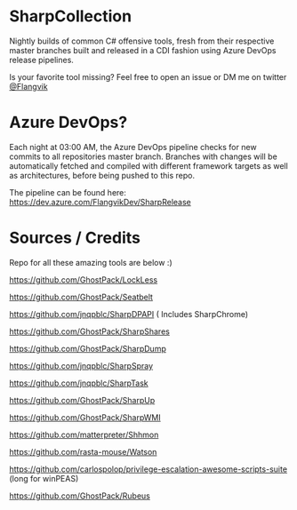 # SharpCollection
Nightly builds of common C# offensive tools, fresh from their respective master branches built and released in a CDI fashion using Azure DevOps release pipelines. 

Is your favorite tool missing? Feel free to open an issue or DM me on twitter [@Flangvik](https://twitter.com/Flangvik)

# Azure DevOps? 
Each night at 03:00 AM, the Azure DevOps pipeline checks for new commits to all repositories master branch. Branches with changes will be automatically fetched and compiled with different framework targets as well as architectures, before being pushed to this repo. 

The pipeline can be found here:
https://dev.azure.com/FlangvikDev/SharpRelease

# Sources / Credits
Repo for all these amazing tools are below :) 

https://github.com/GhostPack/LockLess 

https://github.com/GhostPack/Seatbelt

https://github.com/jnqpblc/SharpDPAPI ( Includes SharpChrome)

https://github.com/GhostPack/SharpShares 

https://github.com/GhostPack/SharpDump

https://github.com/jnqpblc/SharpSpray 

https://github.com/jnqpblc/SharpTask  

https://github.com/GhostPack/SharpUp 

https://github.com/GhostPack/SharpWMI 

https://github.com/matterpreter/Shhmon  

https://github.com/rasta-mouse/Watson 

https://github.com/carlospolop/privilege-escalation-awesome-scripts-suite (long for winPEAS)

https://github.com/GhostPack/Rubeus




